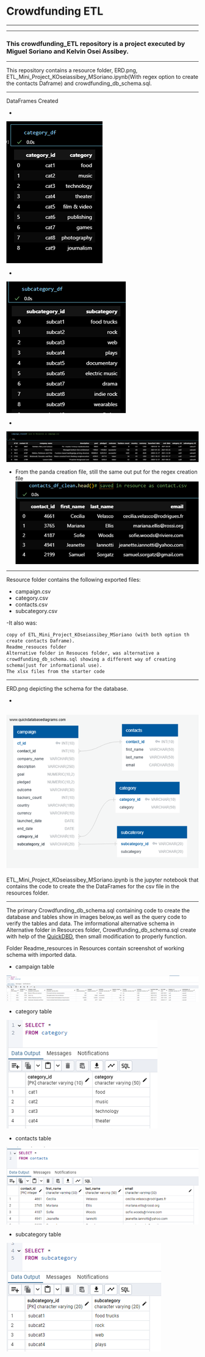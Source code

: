# Crowdfunding ETL
---
---

### This crowdfunding_ETL repository is a project executed by Miguel Soriano and Kelvin Osei Assibey.
---

This repository contains a resource folder, ERD.png, ETL_Mini_Project_KOseiassibey_MSoriano.ipynb(With regex option to create the contacts Daframe) and crowdfunding_db_schema.sql.

---

DataFrames Created


-
![category_df](Resources/Readme_resources/category_df.png) 


-
![subcategory_df](Resources/Readme_resources/subcategory_df.png)

-
![campaign_df](Resources/Readme_resources/campaign_df.png)

- From the panda creation file, still the same out put for the regex creation file
![contacts_df](Resources/Readme_resources/contacts_df.png)


---

Resource folder contains the following exported files:

- campaign.csv
- category.csv
- contacts.csv
- subcategory.csv

-It also was:

    copy of ETL_Mini_Project_KOseiassibey_MSoriano (with both option th create contacts Daframe).
    Readme_resouces folder
    Alternative folder in Resouces folder, was alternative a crowdfunding_db_schema.sql showing a different way of creating schema(just for informational use).
    The xlsx files from the starter code


---

ERD.png depicting the schema for the database.

*

![ERD](ERD.png)
---

ETL_Mini_Project_KOseiassibey_MSoriano.ipynb is the jupyter notebook that contains the code to create the the DataFrames for the csv file in the resources folder.

-----
The primary Crowdfunding_db_schema.sql containing code to create the database and tables show in images below,as well as the query code to verify the tables and data. The imformational alternative schema in Alternative folder in Resources folder, Crowdfunding_db_schema.sql create with help of the [QuickDBD](quickdatabasediagrams.com), then small modification to properly function.

Folder Readme_resources in Resources contain screenshot of working schema with imported data.

* campaign table

![campaign table](Resources/Readme_resources/campaign_table.png)

* category table

![category table](Resources/Readme_resources/category_table.png)

* contacts table

![contacts table](Resources/Readme_resources/contacts_table.png)

* subcategory table

![subcategory table](Resources/Readme_resources/subcategory_table.png)
